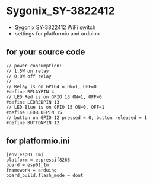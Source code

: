 # Sygonix_SY-3822412
* Sygonix SY-3822412 WiFi switch
* settings for platformio and arduino  

## for your source code
```
// power consumption:
// 1,5W on relay
// 0,8W off relay
//
// Relay is on GPIO4 = ON=1, OFF=0
#define RELAYPIN 4
// LED Red is on GPIO 13 ON=1, OFF=0
#define LEDREDPIN 13
// LED Blue is on GPIO 15 ON=0, OFF=1
#define LEDBLUEPIN 15
// button on GPIO 12 pressed = 0, button released = 1 
#define BUTTONPIN 12
```

## for platformio.ini
```
[env:esp01_1m]
platform = espressif8266
board = esp01_1m
framework = arduino
board_build.flash_mode = dout
```
